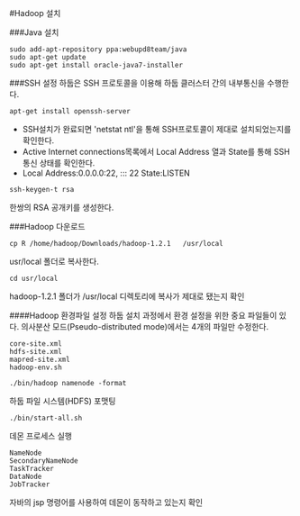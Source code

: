 #Hadoop 설치

###Java 설치
````
sudo add-apt-repository ppa:webupd8team/java
sudo apt-get update
sudo apt-get install oracle-java7-installer
````

###SSH 설정
하둡은 SSH 프로토콜을 이용해 하둡 클러스터 간의 내부통신을 수행한다.
````
apt-get install openssh-server
````

- SSH설치가 완료되면 'netstat ntl'을 통해 SSH프로토콜이 제대로 설치되었는지를 확인한다.
- Active Internet connections목록에서 Local Address 열과 State를 통해 SSH 통신 상태를 확인한다.
- Local Address:0.0.0.0:22, ::: 22 State:LISTEN

````
ssh-keygen-t rsa
````
한쌍의 RSA 공개키를 생성한다.

###Hadoop 다운로드
````
cp R /home/hadoop/Downloads/hadoop-1.2.1   /usr/local
````
usr/local 폴더로 복사한다.


````
cd usr/local
````
hadoop-1.2.1 폴더가 /usr/local 디렉토리에 복사가 제대로 됐는지 확인


####Hadoop 환경파일 설정
하둡 설치 과정에서 환경 설정을 위한 중요 파일들이 있다.
의사분산 모드(Pseudo-distributed mode)에서는 4개의 파일만 수정한다.
````
core-site.xml
hdfs-site.xml
mapred-site.xml
hadoop-env.sh
````

````
./bin/hadoop namenode -format
````
하둡 파일 시스템(HDFS) 포맷팅

````
./bin/start-all.sh
````
데몬 프로세스 실행

````
NameNode
SecondaryNameNode
TaskTracker
DataNode
JobTracker
````
자바의 jsp 명령어를 사용하여 데몬이 동작하고 있는지 확인
